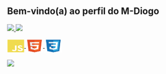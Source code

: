 ## Bem-vindo(a) ao perfil do M-Diogo

 <div>
   <a href="https://github.com/M-Diogo">
   <img height="165em" src="https://github-readme-stats.vercel.app/api?username=M-Diogo&show_icons=true&theme=dracula&include_all_commits=true&count_private=true"/>
   <img height="165em" src="https://github-readme-stats.vercel.app/api/top-langs/?username=M-Diogo&layout=compact&langs_count=6&theme=dracula"/>

</div>
<div style="display: inline_block"><br>
  <img align="center" alt="Js" height="30" width="40" src="https://raw.githubusercontent.com/devicons/devicon/master/icons/javascript/javascript-plain.svg">
  <img align="center" alt="HTML" height="30" width="40" src="https://raw.githubusercontent.com/devicons/devicon/master/icons/html5/html5-original.svg">
  <img align="center" alt="CSS" height="30" width="40" src="https://raw.githubusercontent.com/devicons/devicon/master/icons/css3/css3-original.svg">
</div>
 
 <br>
 
<div> 
  <a href="https://www.linkedin.com/in/marcoscferreira/" target="_blank"><img src="https://img.shields.io/badge/-LinkedIn-%230077B5?style=for-the-badge&logo=linkedin&logoColor=white" target="_blank"></a> 

</div>
